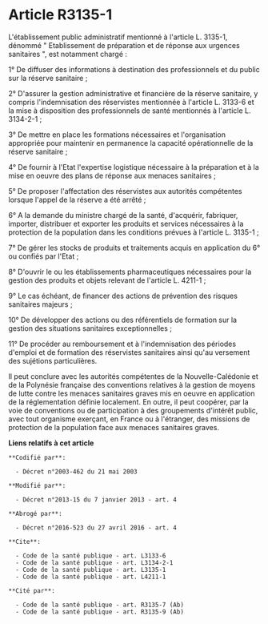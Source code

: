 # Article R3135-1

L'établissement public administratif mentionné à l'article L. 3135-1, dénommé " Etablissement de préparation et de réponse
aux urgences sanitaires ", est notamment chargé : 

1° De diffuser des informations à destination des professionnels et du public sur la réserve sanitaire ; 

2° D'assurer la gestion administrative et financière de la réserve sanitaire, y compris l'indemnisation des réservistes
mentionnée à l'article L. 3133-6 et la mise à disposition des professionnels de santé mentionnés à l'article L. 3134-2-1 ; 

3° De mettre en place les formations nécessaires et l'organisation appropriée pour maintenir en permanence la capacité
opérationnelle de la réserve sanitaire ; 

4° De fournir à l'Etat l'expertise logistique nécessaire à la préparation et à la mise en oeuvre des plans de réponse aux
menaces sanitaires ; 

5° De proposer l'affectation des réservistes aux autorités compétentes lorsque l'appel de la réserve a été arrêté ; 

6° A la demande du ministre chargé de la santé, d'acquérir, fabriquer, importer, distribuer et exporter les produits et
services nécessaires à la protection de la population dans les conditions prévues à l'article L. 3135-1 ; 

7° De gérer les stocks de produits et traitements acquis en application du 6° ou confiés par l'Etat ; 

8° D'ouvrir le ou les établissements pharmaceutiques nécessaires pour la gestion des produits et objets relevant de l'article
L. 4211-1 ; 

9° Le cas échéant, de financer des actions de prévention des risques sanitaires majeurs ; 

10° De développer des actions ou des référentiels de formation sur la gestion des situations sanitaires exceptionnelles ; 

11° De procéder au remboursement et à l'indemnisation des périodes d'emploi et de formation des réservistes sanitaires ainsi
qu'au versement des sujétions particulières. 

Il peut conclure avec les autorités compétentes de la Nouvelle-Calédonie et de la Polynésie française des conventions
relatives à la gestion de moyens de lutte contre les menaces sanitaires graves mis en oeuvre en application de la
réglementation définie localement. En outre, il peut coopérer, par la voie de conventions ou de participation à des
groupements d'intérêt public, avec tout organisme exerçant, en France ou à l'étranger, des missions de protection de la
population face aux menaces sanitaires graves.

**Liens relatifs à cet article**

	**Codifié par**:

	  - Décret n°2003-462 du 21 mai 2003

	**Modifié par**:

	  - Décret n°2013-15 du 7 janvier 2013 - art. 4

	**Abrogé par**:

	  - Décret n°2016-523 du 27 avril 2016 - art. 4

	**Cite**:

	  - Code de la santé publique - art. L3133-6
	  - Code de la santé publique - art. L3134-2-1
	  - Code de la santé publique - art. L3135-1
	  - Code de la santé publique - art. L4211-1

	**Cité par**:

	  - Code de la santé publique - art. R3135-7 (Ab)
	  - Code de la santé publique - art. R3135-9 (Ab)
